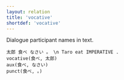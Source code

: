 ```yaml
---
layout: relation
title: 'vocative'
shortdef: 'vocative'
---
```


Dialogue participant names in text.

~~~ sdparse
太郎 食べ なさい 。 \n Taro eat IMPERATIVE .
vocative(食べ, 太郎)
aux(食べ, なさい)
punct(食べ, 。)
~~~
<!-- Interlanguage links updated Út zář 29 20:43:28 CEST 2020 -->
